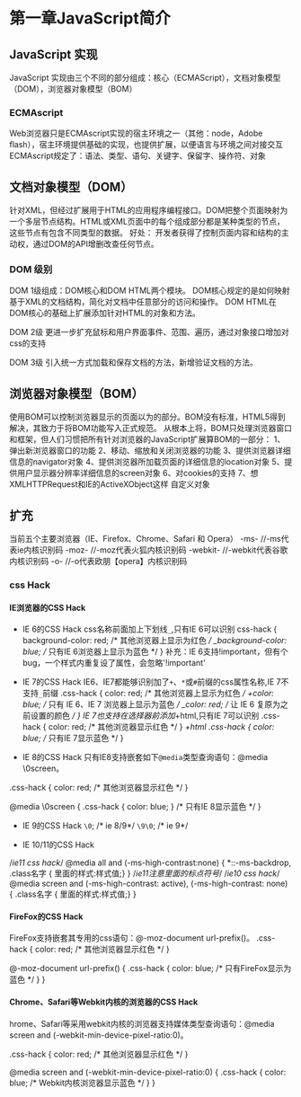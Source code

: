 # 第一章JavaScript简介

## JavaScript 实现

JavaScript 实现由三个不同的部分组成：核心（ECMAScript），文档对象模型（DOM），浏览器对象模型（BOM）

### ECMAscript
Web浏览器只是ECMAscript实现的宿主环境之一（其他：node，Adobe flash），宿主环境提供基础的实现，也提供扩展，以便语言与环境之间对接交互
ECMAscript规定了：语法、类型、语句、关键字、保留字、操作符、对象

## 文档对象模型（DOM）
针对XML，但经过扩展用于HTML的应用程序编程接口。DOM把整个页面映射为一个多层节点结构。HTML或XML页面中的每个组成部分都是某种类型的节点，这些节点有包含不同类型的数据。
好处： 开发者获得了控制页面内容和结构的主动权，通过DOM的API增删改查任何节点。

### DOM 级别
DOM 1级组成：DOM核心和DOM HTML两个模块。
DOM核心规定的是如何映射基于XML的文档结构，简化对文档中任意部分的访问和操作。
DOM HTML在DOM核心的基础上扩展添加针对HTML的对象和方法。

DOM 2级 更进一步扩充鼠标和用户界面事件、范围、遍历，通过对象接口增加对css的支持

DOM 3级 引入统一方式加载和保存文档的方法，新增验证文档的方法。

## 浏览器对象模型（BOM）
使用BOM可以控制浏览器显示的页面以为的部分。BOM没有标准，HTML5得到解决，其致力于将BOM功能写入正式规范。
从根本上将，BOM只处理浏览器窗口和框架，但人们习惯把所有针对浏览器的JavaScript扩展算BOM的一部分：
1、弹出新浏览器窗口的功能
2、移动、缩放和关闭浏览器的功能
3、提供浏览器详细信息的navigator对象
4、提供浏览器所加载页面的详细信息的location对象
5、提供用户显示器分辨率详细信息的screen对象
6、对cookies的支持
7、想XMLHTTPRequest和IE的ActiveXObject这样 自定义对象

## 扩充
当前五个主要浏览器（IE、Firefox、Chrome、Safari 和 Opera）
-ms-       //-ms代表ie内核识别码
-moz-      //-moz代表火狐内核识别码
-webkit-   //-webkit代表谷歌内核识别码
-o-        //-o代表欧朋【opera】内核识别码

### css Hack

#### IE浏览器的CSS Hack

* IE 6的CSS Hack
css名称前面加上下划线`_`,只有IE 6可以识别
css-hack {
    background-color: red; /* 其他浏览器上显示为红色 */
    _background-color: blue; /* 只有IE 6浏览器上显示为蓝色 */
}
补充：IE 6支持!important，但有个bug，一个样式内重复设了属性，会忽略'!important'

* IE 7的CSS Hack
IE6、IE7都能够识别加了`+`、`*`或`#`前缀的css属性名称,IE 7不支持`_`前缀
.css-hack {
    color: red; /* 其他浏览器上显示为红色 */
    +color: blue; /* 只有 IE 6、IE 7 浏览器上显示为蓝色 */
    _color: red; /* 让 IE 6 复原为之前设置的颜色 */
}
IE 7也支持在选择器前添加*+html,只有IE 7可以识别
.css-hack {
    color: red; /* 其他浏览器显示红色 */
}
*+html .css-hack {
    color: blue; /* 只有IE 7显示蓝色  */
}

* IE 8的CSS Hack
只有IE8支持嵌套如下`@media`类型查询语句：@media \0screen。

.css-hack {
    color: red; /* 其他浏览器显示红色 */
}

@media \0screen {
    .css-hack { color: blue; } /* 只有IE 8显示蓝色 */
}

* IE 9的CSS Hack
`\0`;      /* ie 8/9*/
`\9\0`;    /* ie 9*/

* IE 10/11的CSS Hack

/*ie11 css hack*/ 
@media all and (-ms-high-contrast:none) { 
*::-ms-backdrop, .class名字 { 里面的样式:样式值;} 
} 
/*ie11注意里面的标点符号*/ 
/*ie10 css hack*/ 
@media screen and (-ms-high-contrast: active), (-ms-high-contrast: none) { 
.class名字 { 里面的样式:样式值;} 
}

#### FireFox的CSS Hack
FireFox支持嵌套其专用的css语句：@-moz-document url-prefix()。
.css-hack {
    color: red; /* 其他浏览器显示红色 */
}

@-moz-document url-prefix() {
    .css-hack {
        color: blue; /* 只有FireFox显示为蓝色 */
    }
}

#### Chrome、Safari等Webkit内核的浏览器的CSS Hack
hrome、Safari等采用webkit内核的浏览器支持媒体类型查询语句：@media screen and (-webkit-min-device-pixel-ratio:0)。

.css-hack {
    color: red; /* 其他浏览器显示红色 */
}

@media screen and (-webkit-min-device-pixel-ratio:0) { 
    .css-hack {
        color: blue; /* Webkit内核浏览器显示蓝色 */
    }
}